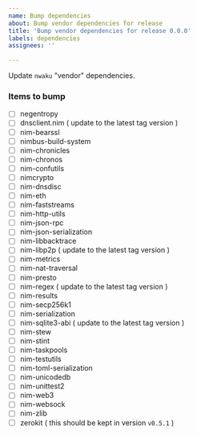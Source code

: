 ```yaml
---
name: Bump dependencies
about: Bump vendor dependencies for release
title: 'Bump vendor dependencies for release 0.0.0'
labels: dependencies
assignees: ''

---
```


<!-- Add appropriate release number to title! -->

Update `nwaku` "vendor" dependencies.

### Items to bump
- [ ] negentropy
- [ ] dnsclient.nim ( update to the latest tag version )
- [ ] nim-bearssl
- [ ] nimbus-build-system
- [ ] nim-chronicles
- [ ] nim-chronos
- [ ] nim-confutils
- [ ] nimcrypto
- [ ] nim-dnsdisc
- [ ] nim-eth
- [ ] nim-faststreams
- [ ] nim-http-utils
- [ ] nim-json-rpc
- [ ] nim-json-serialization
- [ ] nim-libbacktrace
- [ ] nim-libp2p ( update to the latest tag version )
- [ ] nim-metrics
- [ ] nim-nat-traversal
- [ ] nim-presto
- [ ] nim-regex ( update to the latest tag version )
- [ ] nim-results
- [ ] nim-secp256k1
- [ ] nim-serialization
- [ ] nim-sqlite3-abi ( update to the latest tag version )
- [ ] nim-stew
- [ ] nim-stint
- [ ] nim-taskpools
- [ ] nim-testutils
- [ ] nim-toml-serialization
- [ ] nim-unicodedb
- [ ] nim-unittest2
- [ ] nim-web3
- [ ] nim-websock
- [ ] nim-zlib
- [ ] zerokit ( this should be kept in version `v0.5.1` )
